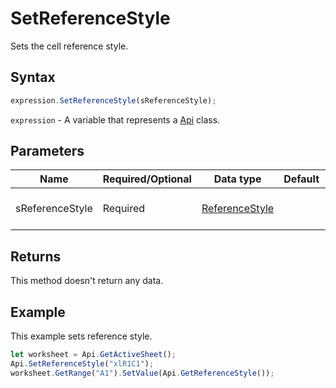 # SetReferenceStyle

Sets the cell reference style.

## Syntax

```javascript
expression.SetReferenceStyle(sReferenceStyle);
```

`expression` - A variable that represents a [Api](../Api.md) class.

## Parameters

| **Name** | **Required/Optional** | **Data type** | **Default** | **Description** |
| ------------- | ------------- | ------------- | ------------- | ------------- |
| sReferenceStyle | Required | [ReferenceStyle](../../Enumeration/ReferenceStyle.md) |  | The cell reference style. |

## Returns

This method doesn't return any data.

## Example

This example sets reference style.

```javascript editor-
let worksheet = Api.GetActiveSheet();
Api.SetReferenceStyle("xlR1C1");
worksheet.GetRange("A1").SetValue(Api.GetReferenceStyle());
```
